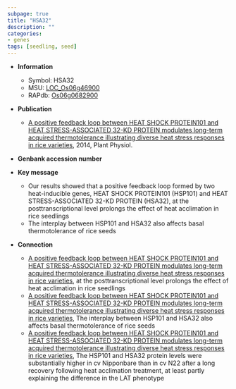 ```yaml
---
subpage: true
title: "HSA32"
description: ""
categories:
- genes
tags: [seedling, seed]
---
```


* **Information**  
    + Symbol: HSA32  
    + MSU: [LOC_Os06g46900](http://rice.plantbiology.msu.edu/cgi-bin/ORF_infopage.cgi?orf=LOC_Os06g46900)  
    + RAPdb: [Os06g0682900](http://rapdb.dna.affrc.go.jp/viewer/gbrowse_details/irgsp1?name=Os06g0682900)  

* **Publication**  
    + [A positive feedback loop between HEAT SHOCK PROTEIN101 and HEAT STRESS-ASSOCIATED 32-KD PROTEIN modulates long-term acquired thermotolerance illustrating diverse heat stress responses in rice varieties](http://www.ncbi.nlm.nih.gov/pubmed?term=A+positive+feedback+loop+between+HEAT+SHOCK+PROTEIN101+and+HEAT+STRESS-ASSOCIATED+32-KD+PROTEIN+modulates+long-term+acquired+thermotolerance+illustrating+diverse+heat+stress+responses+in+rice+varieties%5BTitle%5D), 2014, Plant Physiol.

* **Genbank accession number**  

* **Key message**  
    + Our results showed that a positive feedback loop formed by two heat-inducible genes, HEAT SHOCK PROTEIN101 (HSP101) and HEAT STRESS-ASSOCIATED 32-KD PROTEIN (HSA32), at the posttranscriptional level prolongs the effect of heat acclimation in rice seedlings
    + The interplay between HSP101 and HSA32 also affects basal thermotolerance of rice seeds

* **Connection**  
    + [A positive feedback loop between HEAT SHOCK PROTEIN101 and HEAT STRESS-ASSOCIATED 32-KD PROTEIN modulates long-term acquired thermotolerance illustrating diverse heat stress responses in rice varieties](HSA32), at the posttranscriptional level prolongs the effect of heat acclimation in rice seedlings
    + [A positive feedback loop between HEAT SHOCK PROTEIN101 and HEAT STRESS-ASSOCIATED 32-KD PROTEIN modulates long-term acquired thermotolerance illustrating diverse heat stress responses in rice varieties](http://www.ncbi.nlm.nih.gov/pubmed?term=A+positive+feedback+loop+between+HEAT+SHOCK+PROTEIN101+and+HEAT+STRESS-ASSOCIATED+32-KD+PROTEIN+modulates+long-term+acquired+thermotolerance+illustrating+diverse+heat+stress+responses+in+rice+varieties%5BTitle%5D), The interplay between HSP101 and HSA32 also affects basal thermotolerance of rice seeds
    + [A positive feedback loop between HEAT SHOCK PROTEIN101 and HEAT STRESS-ASSOCIATED 32-KD PROTEIN modulates long-term acquired thermotolerance illustrating diverse heat stress responses in rice varieties](http://www.ncbi.nlm.nih.gov/pubmed?term=A+positive+feedback+loop+between+HEAT+SHOCK+PROTEIN101+and+HEAT+STRESS-ASSOCIATED+32-KD+PROTEIN+modulates+long-term+acquired+thermotolerance+illustrating+diverse+heat+stress+responses+in+rice+varieties%5BTitle%5D), The HSP101 and HSA32 protein levels were substantially higher in cv Nipponbare than in cv N22 after a long recovery following heat acclimation treatment, at least partly explaining the difference in the LAT phenotype



